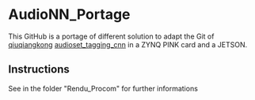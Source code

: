 # AudioNN_Portage
This GitHub is a portage of different solution to adapt the Git of [qiuqiangkong](https://github.com/qiuqiangkong) [audioset_tagging_cnn](https://github.com/qiuqiangkong/audioset_tagging_cnn) in a ZYNQ PINK card and a JETSON. 

## Instructions
See in the folder "Rendu_Procom" for further informations
